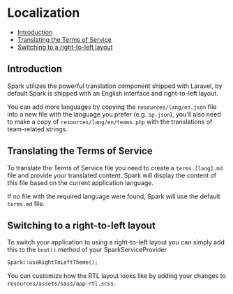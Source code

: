 # Localization

- [Introduction](#introduction)
- [Translating the Terms of Service](#translating-terms-of-service)
- [Switching to a right-to-left layout](#switching-to-right-to-left-layout)

<a name="introduction"></a>
## Introduction

Spark utilizes the powerful translation component shipped with Laravel, by default Spark is shipped with an English interface and right-to-left layout.

You can add more languages by copying the `resources/lang/en.json` file into a new file with the language you prefer (e.g. `sp.json`), you'll also need to make a copy of `resources/lang/en/teams.php` with the translations of team-related strings.

<a name="translating-terms-of-service"></a>
## Translating the Terms of Service

To translate the Terms of Service file you need to create a `terms.[lang].md` file and provide your translated content. Spark will display the content of this file based on the current application language.

If no file with the required language were found, Spark will use the default `terms.md` file.

<a name="switching-to-right-to-left-layout"></a>
## Switching to a right-to-left layout

To switch your application to using a right-to-left layout you can simply add this to the `boot()` method of your SparkServiceProvider

```php
Spark::useRightToLeftTheme();
```

You can customize how the RTL layout looks like by adding your changes to `resources/assets/sass/app-rtl.scss`.